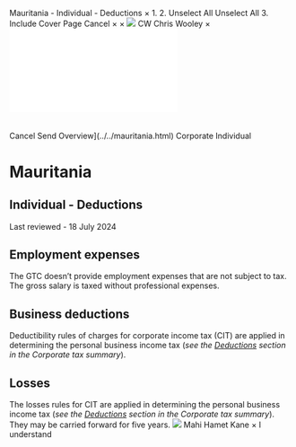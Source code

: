 Mauritania - Individual - Deductions
×
1.
2.
Unselect All
Unselect All
3.
Include Cover Page
Cancel
×
×
![](../../-/media/world-wide-tax-summaries/attachments/global---chris-wooley.ashx%3Frev=ac5e5f3223b34096b1afc2a6009c7320&revision=ac5e5f32-23b3-4096-b1af-c2a6009c7320&hash=859B7ADC84DC2CBEC9760E9E6EE7DE6D0A8BFCDF)
CW
Chris Wooley
×
![](deductions.html)
######
Cancel
Send
Overview](../../mauritania.html)
Corporate
Individual
# Mauritania
## Individual - Deductions
Last reviewed - 18 July 2024
## Employment expenses
The GTC doesn’t provide employment expenses that are not subject to tax. The gross salary is taxed without professional expenses.
## Business deductions
Deductibility rules of charges for corporate income tax (CIT) are applied in determining the personal business income tax (*see the [Deductions](../corporate/deductions.html) section in the Corporate tax summary*).
## Losses
The losses rules for CIT are applied in determining the personal business income tax (*see the [Deductions](../corporate/deductions.html) section in the Corporate tax summary*). They may be carried forward for five years.
![](../../-/media/world-wide-tax-summaries/attachments/senegal---mahi_kane.ashx%3Frev=a0db965bc6e3441ba33b0e12d600293c&revision=a0db965b-c6e3-441b-a33b-0e12d600293c&hash=AA3492CE209DF00F93CB7FDE597882B182931B13)
Mahi Hamet Kane
×
I understand